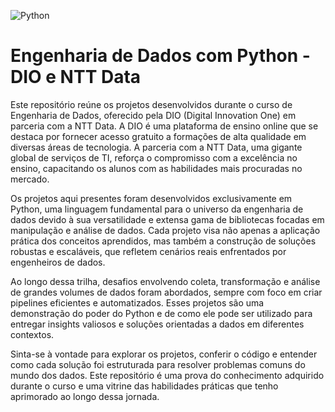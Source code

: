 ![Python](https://img.shields.io/badge/python-3670A0?style=for-the-badge&logo=python&logoColor=ffdd54)

# Engenharia de Dados com Python - DIO e NTT Data

Este repositório reúne os projetos desenvolvidos durante o curso de Engenharia de Dados, oferecido pela DIO (Digital Innovation One) em parceria com a NTT Data. A DIO é uma plataforma de ensino online que se destaca por fornecer acesso gratuito a formações de alta qualidade em diversas áreas de tecnologia. A parceria com a NTT Data, uma gigante global de serviços de TI, reforça o compromisso com a excelência no ensino, capacitando os alunos com as habilidades mais procuradas no mercado.

Os projetos aqui presentes foram desenvolvidos exclusivamente em Python, uma linguagem fundamental para o universo da engenharia de dados devido à sua versatilidade e extensa gama de bibliotecas focadas em manipulação e análise de dados. Cada projeto visa não apenas a aplicação prática dos conceitos aprendidos, mas também a construção de soluções robustas e escaláveis, que refletem cenários reais enfrentados por engenheiros de dados.

Ao longo dessa trilha, desafios envolvendo coleta, transformação e análise de grandes volumes de dados foram abordados, sempre com foco em criar pipelines eficientes e automatizados. Esses projetos são uma demonstração do poder do Python e de como ele pode ser utilizado para entregar insights valiosos e soluções orientadas a dados em diferentes contextos.

Sinta-se à vontade para explorar os projetos, conferir o código e entender como cada solução foi estruturada para resolver problemas comuns do mundo dos dados. Este repositório é uma prova do conhecimento adquirido durante o curso e uma vitrine das habilidades práticas que tenho aprimorado ao longo dessa jornada.

